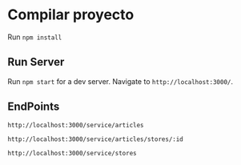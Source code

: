 # Compilar proyecto

Run `npm install`

## Run Server

Run `npm start` for a dev server. Navigate to `http://localhost:3000/`. 

## EndPoints

`http://localhost:3000/service/articles`

`http://localhost:3000/service/articles/stores/:id`

`http://localhost:3000/service/stores`